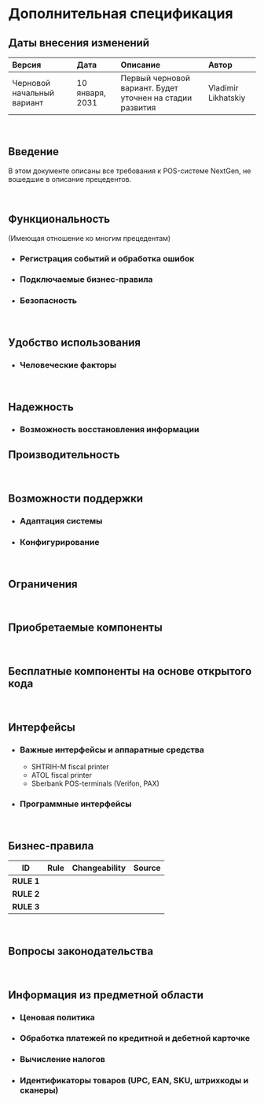 Дополнительная спецификация
===========================

## Даты внесения изменений

| Версия         | Дата         | Описание | Автор              |
|:----------------|:-------------|:------------|:--------------------|
| Черновой начальный вариант | 10 января, 2031 | Первый черновой вариант. Будет уточнен на стадии развития | Vladimir Likhatskiy |


<br/>

## Введение

  В этом документе описаны все требования к POS-системе NextGen, не вошедшие в описание прецедентов.

<br/>

## Функциональность

  (Имеющая отношение ко многим прецедентам)

  - ### Регистрация событий и обработка ошибок
  - ### Подключаемые бизнес-правила
  - ### Безопасность


<br/>

## Удобство использования

  - ### Человеческие факторы


<br/>

## Надежность

  - ### Возможность восстановления информации


## Производительность


<br/>

## Возможности поддержки

  - ### Адаптация системы
  - ### Конфигурирование


 <br/>

## Ограничения


 <br/>

## Приобретаемые компоненты


 <br/>

## Бесплатные компоненты на основе открытого кода


 <br/>

## Интерфейсы

  - ### Важные интерфейсы и аппаратные средства

    - SHTRIH-M fiscal printer
    - ATOL fiscal printer
    - Sberbank POS-terminals (Verifon, PAX)

  - ### Программные интерфейсы


<br/>

## Бизнес-правила

<table>
    <thead>
        <th>ID</th><th>Rule</th><th>Changeability</th><th>Source</th>
    </thead>
    <tbody>
        <tr>
            <!-- Id -->
            <td><b>RULE 1</b></td>
            <!-- Rule -->
            <td></td>
            <!-- Changeability -->
            <td></td>
            <!-- Source -->
            <td></td>
        </tr>
        <tr>
            <!-- Id -->
            <td><b>RULE 2</b></td>
            <!-- Rule -->
            <td></td>
            <!-- Changeability -->
            <td></td>
            <!-- Source -->
            <td></td>
        </tr>
        <tr>
            <!-- Id -->
            <td><b>RULE 3</b></td>
            <!-- Rule -->
            <td></td>
            <!-- Changeability -->
            <td></td>
            <!-- Source -->
            <td></td>
        </tr>
    <tbody>
</table>


 <br/>

## Вопросы законодательства


 <br/>

## Информация из предметной области

  - ### Ценовая политика
  - ### Обработка платежей по кредитной и дебетной карточке
  - ### Вычисление налогов
  - ### Идентификаторы товаров (UPC, EAN, SKU, штрихкоды и сканеры)